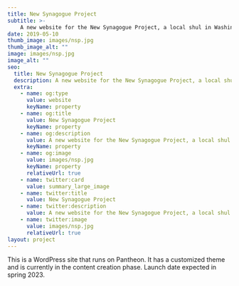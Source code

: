 ```yaml
---
title: New Synagogue Project
subtitle: >-
    A new website for the New Synagogue Project, a local shul in Washington, DC.
date: 2019-05-10
thumb_image: images/nsp.jpg
thumb_image_alt: ""
image: images/nsp.jpg
image_alt: ""
seo:
  title: New Synagogue Project
  description: A new website for the New Synagogue Project, a local shul in Washington, DC. Launch date expected in spring 2023.
  extra:
    - name: og:type
      value: website
      keyName: property
    - name: og:title
      value: New Synagogue Project
      keyName: property
    - name: og:description
      value: A new website for the New Synagogue Project, a local shul in Washington, DC. Launch date expected in spring 2023.
      keyName: property
    - name: og:image
      value: images/nsp.jpg
      keyName: property
      relativeUrl: true
    - name: twitter:card
      value: summary_large_image
    - name: twitter:title
      value: New Synagogue Project
    - name: twitter:description
      value: A new website for the New Synagogue Project, a local shul in Washington, DC. Launch date expected in spring 2023.
    - name: twitter:image
      value: images/nsp.jpg
      relativeUrl: true
layout: project
---
```


This is a WordPress site that runs on Pantheon. It has a customized theme and is currently in the content creation phase. Launch date expected in spring 2023.
